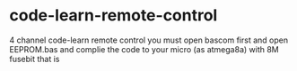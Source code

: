 # code-learn-remote-control
4 channel code-learn remote control
you must open bascom first and open EEPROM.bas
and complie the code to your micro (as atmega8a) with 8M fusebit
that is
